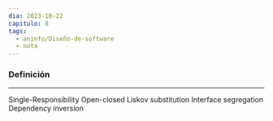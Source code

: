 ```yaml
---
dia: 2023-10-22
capitulo: 8
tags:
  - aninfo/Diseño-de-software
  - nota
---
```

### Definición
---
Single-Responsibility
Open-closed
Liskov substitution
Interface segregation
Dependency inversion